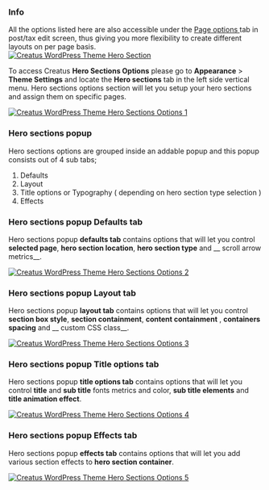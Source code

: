 <div class="thz-notification thz-notification-blue">
	<h3 class="thz-notification-title">Info</h3>
	<div>
	All the options listed here are also accessible under the <a class="thz-lightbox mfp-image" href="../../docs-media/post-page-options.jpg" data-mfp-title="Creatus WordPress Theme Post Page Options" data-modal-size="large"> Page options </a> tab in post/tax edit screen, thus giving you more flexibility to create different layouts on per page basis.
	</div>
</div>


<div class="thz-lightbox-gallery" markdown="1">

<div class="thz-doc-image max">
<a class="thz-lightbox mfp-image" href="../../docs-media/hero-section.jpg" data-mfp-title="Creatus WordPress Theme Hero Section" data-modal-size="large">
	<img src="../../docs-media/hero-section.jpg" alt="Creatus WordPress Theme Hero Section" />
</a>
</div>

To access Creatus __Hero Sections Options__ please go to __Appearance__ >  __Theme Settings__ and locate the __Hero sections__ tab in the left side vertical menu. Hero sections options section will let you setup your hero sections and assign them on specific pages.

<div class="thz-doc-image max">
<a class="thz-lightbox mfp-image" href="../../docs-media/hero-sections-options-1.jpg" data-mfp-title="Creatus WordPress Theme Admin Hero Sections" data-modal-size="large">
	<img src="../../docs-media/hero-sections-options-1.jpg" alt="Creatus WordPress Theme Hero Sections Options 1" />
</a>
</div>

### Hero sections popup

Hero sections options are grouped inside an addable popup and this popup consists out of 4 sub tabs;

1. Defaults
2. Layout
3. Title options or Typography ( depending on hero section type selection )
4. Effects


### Hero sections popup Defaults tab

Hero sections popup __defaults tab__ contains options that will let you control __selected page__, __hero section location__, __hero section type__ and __ scroll arrow metrics__. 

<div class="thz-doc-image max">
<a class="thz-lightbox mfp-image" href="../../docs-media/hero-sections-options-2.jpg" data-mfp-title="Creatus WordPress Theme Admin Hero Sections popup Defaults" data-modal-size="large">
	<img src="../../docs-media/hero-sections-options-2.jpg" alt="Creatus WordPress Theme Hero Sections Options 2" />
</a>
</div>


### Hero sections popup Layout tab

Hero sections popup __layout tab__ contains options that will let you control __section box style__, __section containment__, __content containment__ , __containers spacing__ and __ custom CSS class__. 

<div class="thz-doc-image max">
<a class="thz-lightbox mfp-image" href="../../docs-media/hero-sections-options-3.jpg" data-mfp-title="Creatus WordPress Theme Admin Hero Sections popup Section layout" data-modal-size="large">
	<img src="../../docs-media/hero-sections-options-3.jpg" alt="Creatus WordPress Theme Hero Sections Options 3" />
</a>
</div>


### Hero sections popup Title options tab

Hero sections popup __title options tab__ contains options that will let you control __title__ and __sub title__ fonts metrics and color, __sub title elements__ and __title animation effect__. 

<div class="thz-doc-image max">
<a class="thz-lightbox mfp-image" href="../../docs-media/hero-sections-options-4.jpg" data-mfp-title="Creatus WordPress Theme Admin Hero Sections popup Title options" data-modal-size="large">
	<img src="../../docs-media/hero-sections-options-4.jpg" alt="Creatus WordPress Theme Hero Sections Options 4" />
</a>
</div>


### Hero sections popup Effects tab

Hero sections popup __effects tab__ contains options that will let you add various section effects to __hero section container__. 

<div class="thz-doc-image max">
<a class="thz-lightbox mfp-image" href="../../docs-media/hero-sections-options-5.jpg" data-mfp-title="Creatus WordPress Theme Admin Hero Sections popup Effects" data-modal-size="large">
	<img src="../../docs-media/hero-sections-options-5.jpg" alt="Creatus WordPress Theme Hero Sections Options  5" />
</a>
</div>


</div>
